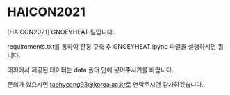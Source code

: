 # HAICON2021

[HAICON2021] GNOEYHEAT 팀입니다.

requirements.txt를 통하여 환경 구축 후 GNOEYHEAT.ipynb 파일을 실행하시면 됩니다.

대회에서 제공된 데이터는 data 폴더 안에 넣어주시기를 바랍니다.

문의가 있으시면 taehyeong93@korea.ac.kr로 연락주시면 감사하겠습니다.
